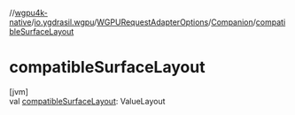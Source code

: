 //[wgpu4k-native](../../../../index.md)/[io.ygdrasil.wgpu](../../index.md)/[WGPURequestAdapterOptions](../index.md)/[Companion](index.md)/[compatibleSurfaceLayout](compatible-surface-layout.md)

# compatibleSurfaceLayout

[jvm]\
val [compatibleSurfaceLayout](compatible-surface-layout.md): ValueLayout